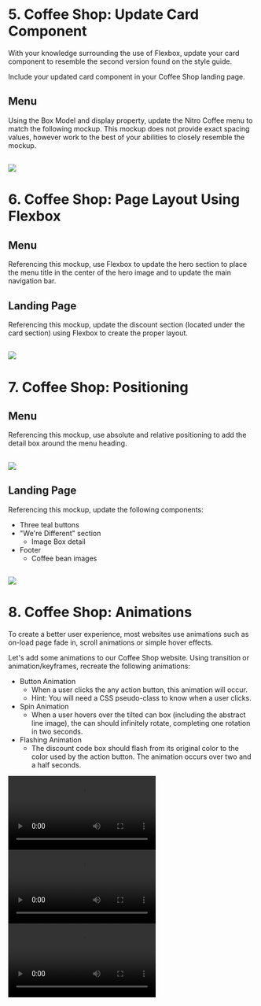 # 5. Coffee Shop: Update Card Component

With your knowledge surrounding the use of Flexbox, update your card component to resemble the second version found on the style guide.

Include your updated card component in your Coffee Shop landing page.

## Menu

Using the Box Model and display property, update the Nitro Coffee menu to match the following mockup. This mockup does not provide exact spacing values, however work to the best of your abilities to closely resemble the mockup.

##  <img src="./assets/card-versions.png" />

# 6. Coffee Shop: Page Layout Using Flexbox

##  Menu
Referencing this mockup, use Flexbox to update the hero section to place the menu title in the center of the hero image and to update the main navigation bar.

##  Landing Page
Referencing this mockup, update the discount section (located under the card section) using Flexbox to create the proper layout.

## <img src="./assets/menu_day_6_mockup.png" />

# 7. Coffee Shop: Positioning

##  Menu

Referencing this mockup, use absolute and relative positioning to add the detail box around the menu heading.

## <img src="./assets/menu_day_7_mockup.png" />

##  Landing Page

Referencing this mockup, update the following components:

*   Three teal buttons
*   "We're Different" section
    *   Image Box detail
*   Footer
    *   Coffee bean images

## <img src="./assets/index__day_7_mockup.png" />

# 8. Coffee Shop: Animations

To create a better user experience, most websites use animations such as on-load page fade in, scroll animations or simple hover effects.

Let's add some animations to our Coffee Shop website. Using transition or animation/keyframes, recreate the following animations:

*   Button Animation
    *   When a user clicks the any action button, this animation will occur.
    *   Hint: You will need a CSS pseudo-class to know when a user clicks.
*   Spin Animation
    *   When a user hovers over the tilted can box (including the abstract line image), the can should infinitely rotate, completing one rotation in two seconds.
*   Flashing Animation
    *   The discount code box should flash from its original color to the color used by the action button. The animation occurs over two and a half seconds.


<video controls loop>
  <source src="./assets/button-animation.mp4" type="video/mp4">
</video>

<video controls loop>
  <source src="./assets/spin-anmiation.mp4" type="video/mp4">
</video>

<video controls loop>
  <source src="./assets/flash-animation.mp4" type="video/mp4">
</video>